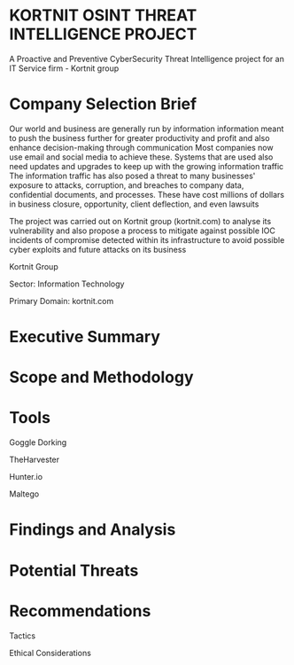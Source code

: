 # KORTNIT OSINT THREAT INTELLIGENCE PROJECT
A Proactive and Preventive CyberSecurity Threat Intelligence project for an IT Service firm - Kortnit group


# Company Selection Brief 

Our world and business are generally run by information
information meant to push the business further for greater productivity and profit 
and also enhance decision-making through communication 
Most companies now use email and social media to achieve these.
Systems that are used also need updates and upgrades to keep up with the growing information traffic
The information traffic has also posed a threat to many businesses' exposure to attacks, corruption, 
and breaches to company data, confidential documents, and processes.
These have cost millions of dollars in business closure, opportunity, client deflection, and even lawsuits 

The project was carried out on Kortnit group (kortnit.com) to analyse its vulnerability 
and also propose a process to mitigate against possible IOC incidents of compromise detected within its infrastructure 
to avoid possible cyber exploits and future attacks on its business

Kortnit Group

Sector: Information Technology

Primary Domain: kortnit.com

# Executive Summary


# Scope and Methodology

# Tools

Goggle Dorking 

TheHarvester

Hunter.io

Maltego

# Findings and Analysis


# Potential Threats


# Recommendations

Tactics


Ethical Considerations






